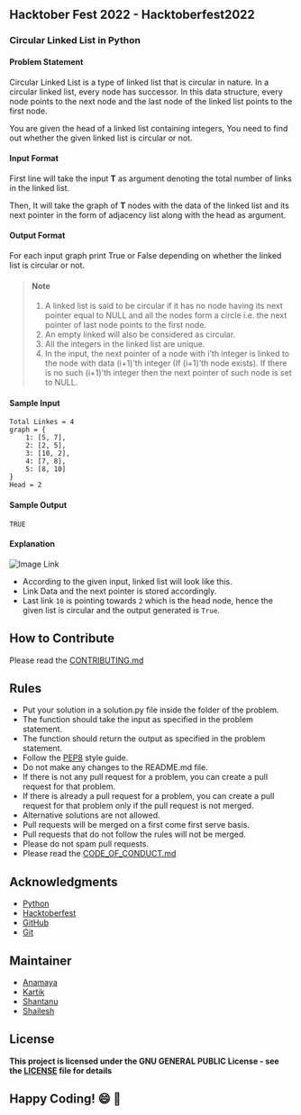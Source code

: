 ## Hacktober Fest 2022 - Hacktoberfest2022
### Circular Linked List in Python

#### Problem Statement
Circular Linked List is a type of linked list that is circular in nature. In a circular linked list, every node has successor. In this data structure, every node points to the next node and the last node of the linked list points to the first node.

You are given the head of a linked list containing integers, You need to find out whether the given linked list is circular or not.

#### Input Format
First line will take the input **T** as argument denoting the total number of links in the linked list.

Then, It will take the graph of **T** nodes with the data of the linked list and its next pointer in the form of adjacency list along with the head as argument.

#### Output Format
For each input graph print True or False depending on whether the linked list is circular or not.

> #### Note
> 1. A linked list is said to be circular if it has no node having its next pointer equal to NULL and all the nodes form a circle i.e. the next pointer of last node points to the first node.
> 2. An empty linked will also be considered as circular.
> 3. All the integers in the linked list are unique.
> 4. In the input, the next pointer of a node with i’th integer is linked to the node with data (i+1)’th integer (If (i+1)’th node exists). If there is no such (i+1)’th integer then the next pointer of such node is set to NULL.


#### Sample Input
```
Total Linkes = 4
graph = {
    1: [5, 7],
    2: [2, 5],
    3: [10, 2],
    4: [7, 8],
    5: [8, 10]
}
Head = 2
```

#### Sample Output
```
TRUE
```

#### Explanation

![Image Link](https://media.geeksforgeeks.org/wp-content/uploads/CircularLinkeList.png)

- According to the given input, linked list will look like this.
- Link Data and the next pointer is stored accordingly.
- Last link ```10``` is pointing towards ```2``` which is the head node, hence the given list is circular and the output generated is ```True```.

## How to Contribute
Please read the [CONTRIBUTING.md](../../CONTRIBUTING.md)

## Rules
- Put your solution in a solution.py file inside the folder of the problem.
- The function should take the input as specified in the problem statement.
- The function should return the output as specified in the problem statement.
- Follow the [PEP8](https://www.python.org/dev/peps/pep-0008/) style guide.
- Do not make any changes to the README.md file.
- If there is not any pull request for a problem, you can create a pull request for that problem.
- If there is already a pull request for a problem, you can create a pull request for that problem only if the pull request is not merged.
- Alternative solutions are not allowed.
- Pull requests will be merged on a first come first serve basis.
- Pull requests that do not follow the rules will not be merged.
- Please do not spam pull requests.
- Please read the [CODE_OF_CONDUCT.md](../../CODE_OF_CONDUCT.md)

## Acknowledgments
- [Python](https://www.python.org/)
- [Hacktoberfest](https://hacktoberfest.digitalocean.com/)
- [GitHub](https://github.com)
- [Git](https://git-scm.com/)

## Maintainer
- [Anamaya](https://www.linkedin.com/in/anamaya1729/)
- [Kartik](https://github.com/kartik007007)
- [Shantanu](https://github.com/neutralWire)
- [Shailesh](https://github.com/ShaileshKumar007)

## License
**This project is licensed under the GNU GENERAL PUBLIC License - see the [LICENSE](../../LICENSE) file for details**

## Happy Coding! :smile: :tada:
